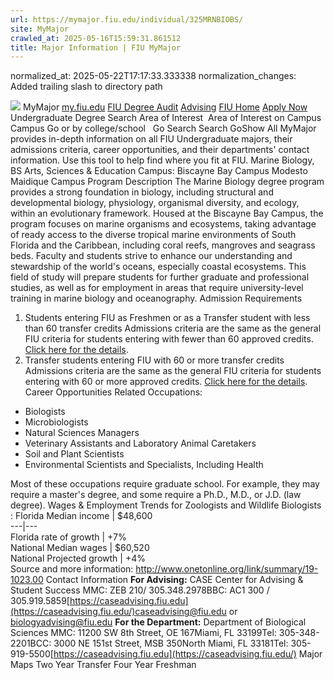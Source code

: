 ```yaml
---
url: https://mymajor.fiu.edu/individual/325MRNBIOBS/
site: MyMajor
crawled_at: 2025-05-16T15:59:31.861512
title: Major Information | FIU MyMajor
---
```

normalized_at: 2025-05-22T17:17:33.333338
normalization_changes: Added trailing slash to directory path

![](https://mymajor.fiu.edu/assets/logo-T4VPR2BI.png)
MyMajor
[my.fiu.edu](https://my.fiu.edu/)
[FIU Degree Audit](https://dasa.fiu.edu/all-departments/advising/panther-success-hub/panther-degree-audit/)
[Advising](https://advising.fiu.edu)
[FIU Home](https://www.fiu.edu/)
[Apply Now](https://admissions.fiu.edu/)
Undergraduate Degree Search
Area of Interest
​
Area of Interest
on
Campus
​
Campus
Go
or by college/school
​
​
Go
Search
Search
GoShow All
MyMajor provides in-depth information on all FIU Undergraduate majors, their admissions criteria, career opportunities, and their departments' contact information. Use this tool to help find where you fit at FIU.
Marine Biology,
BS
Arts, Sciences & Education
Campus:
Biscayne Bay Campus
Modesto Maidique Campus
Program Description
The Marine Biology degree program provides a strong foundation in biology, including structural and developmental biology, physiology, organismal diversity, and ecology, within an evolutionary framework. Housed at the Biscayne Bay Campus, the program focuses on marine organisms and ecosystems, taking advantage of ready access to the diverse tropical marine environments of South Florida and the Caribbean, including coral reefs, mangroves and seagrass beds. Faculty and students strive to enhance our understanding and stewardship of the world's oceans, especially coastal ecosystems. This field of study will prepare students for further graduate and professional studies, as well as for employment in areas that require university-level training in marine biology and oceanography.
Admission Requirements
1. Students entering FIU as Freshmen or as a Transfer student with less than 60 transfer credits
Admissions criteria are the same as the general FIU criteria for students entering with fewer than 60 approved credits. [Click here for the details](http://admissions.fiu.edu/apply/freshman/).
2. Transfer students entering FIU with 60 or more transfer credits
Admissions criteria are the same as the general FIU criteria for students entering with 60 or more approved credits. [Click here for the details](http://admissions.fiu.edu/apply/transfer/).
Career Opportunities
Related Occupations:
  * Biologists
  * Microbiologists
  * Natural Sciences Managers
  * Veterinary Assistants and Laboratory Animal Caretakers
  * Soil and Plant Scientists
  * Environmental Scientists and Specialists, Including Health


Most of these occupations require graduate school. For example, they may require a master's degree, and some require a Ph.D., M.D., or J.D. (law degree).
Wages & Employment Trends for Zoologists and Wildlife Biologists :
Florida Median income | $48,600  
---|---  
Florida rate of growth | +7%  
National Median wages | $60,520  
National Projected growth | +4%  
Source and more information: <http://www.onetonline.org/link/summary/19-1023.00>
Contact Information
**For Advising:**
CASE Center for Advising & Student Success
MMC: ZEB 210/ 305.348.2978BBC: AC1 300 / 305.919.5859[https://caseadvising.fiu.edu](https://caseadvising.fiu.edu/)caseadvising@fiu.edu or biologyadvising@fiu.edu
**For the Department:**
Department of Biological Sciences
MMC: 11200 SW 8th Street, OE 167Miami, FL 33199Tel: 305-348-2201BCC: 3000 NE 151st Street, MSB 350North Miami, FL 33181Tel: 305-919-5500[https://caseadvising.fiu.edu](https://caseadvising.fiu.edu/)
Major Maps
Two Year Transfer
Four Year Freshman
